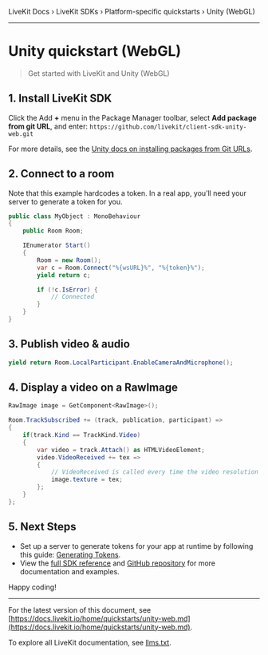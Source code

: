 LiveKit Docs › LiveKit SDKs › Platform-specific quickstarts › Unity (WebGL)

---

# Unity quickstart (WebGL)

> Get started with LiveKit and Unity (WebGL)

## 1. Install LiveKit SDK

Click the Add **+** menu in the Package Manager toolbar, select **Add package from git URL**, and enter: `https://github.com/livekit/client-sdk-unity-web.git`

For more details, see the [Unity docs on installing packages from Git URLs](https://docs.unity3d.com/Manual/upm-ui-giturl.html).

## 2. Connect to a room

Note that this example hardcodes a token. In a real app, you’ll need your server to generate a token for you.

```cs
public class MyObject : MonoBehaviour
{
    public Room Room;

    IEnumerator Start()
    {
        Room = new Room();
        var c = Room.Connect("%{wsURL}%", "%{token}%");
        yield return c;

        if (!c.IsError) {
            // Connected
        }
    }
}

```

## 3. Publish video & audio

```cs
yield return Room.LocalParticipant.EnableCameraAndMicrophone();

```

## 4. Display a video on a RawImage

```cs
RawImage image = GetComponent<RawImage>();

Room.TrackSubscribed += (track, publication, participant) =>
{
    if(track.Kind == TrackKind.Video)
    {
        var video = track.Attach() as HTMLVideoElement;
        video.VideoReceived += tex =>
        {
            // VideoReceived is called every time the video resolution changes
            image.texture = tex;
        };
    }
};

```

## 5. Next Steps

- Set up a server to generate tokens for your app at runtime by following this guide: [Generating Tokens](https://docs.livekit.io/home/server/generating-tokens.md).
- View the [full SDK reference](https://livekit.github.io/client-sdk-unity-web/) and [GitHub repository](https://github.com/livekit/client-sdk-unity-web) for more documentation and examples.

Happy coding!

---


For the latest version of this document, see [https://docs.livekit.io/home/quickstarts/unity-web.md](https://docs.livekit.io/home/quickstarts/unity-web.md).

To explore all LiveKit documentation, see [llms.txt](https://docs.livekit.io/llms.txt).